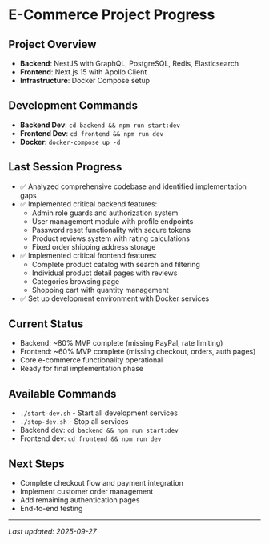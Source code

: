 # E-Commerce Project Progress

## Project Overview
- **Backend**: NestJS with GraphQL, PostgreSQL, Redis, Elasticsearch
- **Frontend**: Next.js 15 with Apollo Client
- **Infrastructure**: Docker Compose setup

## Development Commands
- **Backend Dev**: `cd backend && npm run start:dev`
- **Frontend Dev**: `cd frontend && npm run dev`
- **Docker**: `docker-compose up -d`

## Last Session Progress
- ✅ Analyzed comprehensive codebase and identified implementation gaps
- ✅ Implemented critical backend features:
  - Admin role guards and authorization system
  - User management module with profile endpoints
  - Password reset functionality with secure tokens
  - Product reviews system with rating calculations
  - Fixed order shipping address storage
- ✅ Implemented critical frontend features:
  - Complete product catalog with search and filtering
  - Individual product detail pages with reviews
  - Categories browsing page
  - Shopping cart with quantity management
- ✅ Set up development environment with Docker services

## Current Status
- Backend: ~80% MVP complete (missing PayPal, rate limiting)
- Frontend: ~60% MVP complete (missing checkout, orders, auth pages)
- Core e-commerce functionality operational
- Ready for final implementation phase

## Available Commands
- `./start-dev.sh` - Start all development services
- `./stop-dev.sh` - Stop all services
- Backend dev: `cd backend && npm run start:dev`
- Frontend dev: `cd frontend && npm run dev`

## Next Steps
- Complete checkout flow and payment integration
- Implement customer order management
- Add remaining authentication pages
- End-to-end testing

---
*Last updated: 2025-09-27*